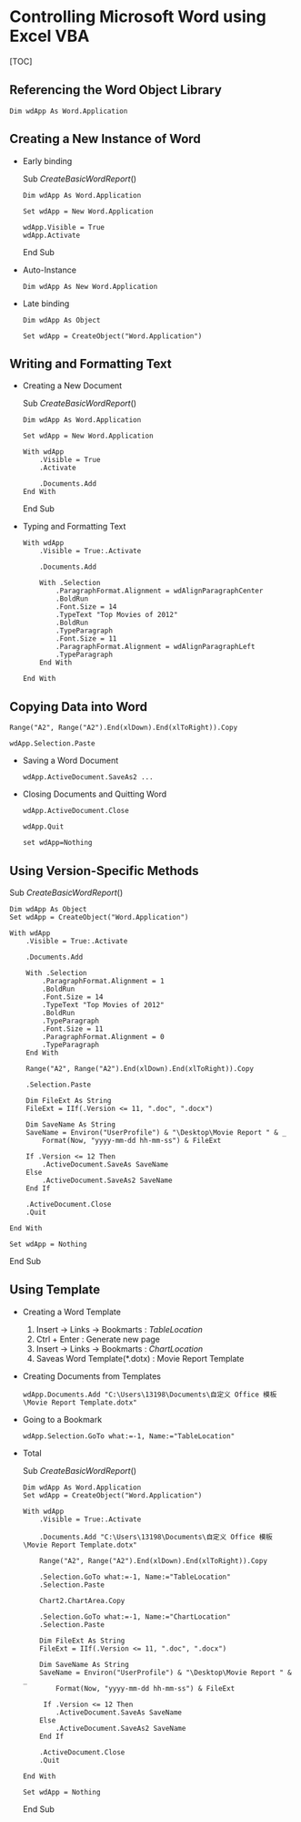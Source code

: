# Controlling Microsoft Word using Excel VBA

[TOC]

## Referencing the Word Object Library

`Dim wdApp As Word.Application`

## Creating a New Instance of Word

- Early binding

  Sub *CreateBasicWordReport*()

      Dim wdApp As Word.Application
      
      Set wdApp = New Word.Application
      
      wdApp.Visible = True
      wdApp.Activate

  End Sub

- Auto-Instance

  `Dim wdApp As New Word.Application`

- Late binding

      Dim wdApp As Object
      
      Set wdApp = CreateObject("Word.Application")

## Writing and Formatting Text

- Creating a New Document

  Sub *CreateBasicWordReport*()

      Dim wdApp As Word.Application
      
      Set wdApp = New Word.Application
      
      With wdApp
          .Visible = True
          .Activate
          
          .Documents.Add
      End With

  End Sub

- Typing and Formatting Text

      With wdApp
          .Visible = True:.Activate
          
          .Documents.Add
          
          With .Selection
              .ParagraphFormat.Alignment = wdAlignParagraphCenter
              .BoldRun
              .Font.Size = 14
              .TypeText "Top Movies of 2012"
              .BoldRun
              .TypeParagraph
              .Font.Size = 11
              .ParagraphFormat.Alignment = wdAlignParagraphLeft
              .TypeParagraph
          End With
          
      End With

## Copying Data into Word

    Range("A2", Range("A2").End(xlDown).End(xlToRight)).Copy
    
    wdApp.Selection.Paste

- Saving a Word Document

  `wdApp.ActiveDocument.SaveAs2 ...`

- Closing Documents and Quitting Word

  `wdApp.ActiveDocument.Close`

  `wdApp.Quit`

  `set wdApp=Nothing`

## Using Version-Specific Methods

Sub *CreateBasicWordReport*()

    Dim wdApp As Object
    Set wdApp = CreateObject("Word.Application")
    
    With wdApp
        .Visible = True:.Activate
        
        .Documents.Add
        
        With .Selection
            .ParagraphFormat.Alignment = 1
            .BoldRun
            .Font.Size = 14
            .TypeText "Top Movies of 2012"
            .BoldRun
            .TypeParagraph
            .Font.Size = 11
            .ParagraphFormat.Alignment = 0
            .TypeParagraph
        End With
    
        Range("A2", Range("A2").End(xlDown).End(xlToRight)).Copy
        
        .Selection.Paste
        
        Dim FileExt As String
        FileExt = IIf(.Version <= 11, ".doc", ".docx")
        
        Dim SaveName As String
        SaveName = Environ("UserProfile") & "\Desktop\Movie Report " & _
            Format(Now, "yyyy-mm-dd hh-mm-ss") & FileExt
            
        If .Version <= 12 Then
            .ActiveDocument.SaveAs SaveName
        Else
            .ActiveDocument.SaveAs2 SaveName
        End If
        
        .ActiveDocument.Close
        .Quit
        
    End With
    
    Set wdApp = Nothing

End Sub

## Using Template

- Creating a Word Template
  1. Insert -> Links -> Bookmarts : *TableLocation*
  2. Ctrl + Enter : Generate new page
  3. Insert -> Links -> Bookmarts : *ChartLocation*
  4. Saveas Word Template(*.dotx) : Movie Report Template

- Creating Documents from Templates

  ```
  wdApp.Documents.Add "C:\Users\13198\Documents\自定义 Office 模板\Movie Report Template.dotx"
  ```

- Going to a Bookmark

  `wdApp.Selection.GoTo what:=-1, Name:="TableLocation"`

- Total

  Sub *CreateBasicWordReport*()

      Dim wdApp As Word.Application
      Set wdApp = CreateObject("Word.Application")
      
      With wdApp
          .Visible = True:.Activate
          
          .Documents.Add "C:\Users\13198\Documents\自定义 Office 模板\Movie Report Template.dotx"  
      
          Range("A2", Range("A2").End(xlDown).End(xlToRight)).Copy
      
          .Selection.GoTo what:=-1, Name:="TableLocation"
          .Selection.Paste
          
          Chart2.ChartArea.Copy
          
          .Selection.GoTo what:=-1, Name:="ChartLocation"
          .Selection.Paste
          
          Dim FileExt As String
          FileExt = IIf(.Version <= 11, ".doc", ".docx")
          
          Dim SaveName As String
          SaveName = Environ("UserProfile") & "\Desktop\Movie Report " & _
              Format(Now, "yyyy-mm-dd hh-mm-ss") & FileExt
              
           If .Version <= 12 Then
              .ActiveDocument.SaveAs SaveName
          Else
              .ActiveDocument.SaveAs2 SaveName
          End If
          
          .ActiveDocument.Close
          .Quit
          
      End With
      
      Set wdApp = Nothing
  
  End Sub